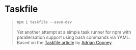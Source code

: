 # Taskfile

> `npm i taskfile --save-dev`<br /><br />
> Yet another attempt at a simple task runner for npm with parallelisation support using bash commands via YAML.<br />
> Based on the [Taskfile article](https://hackernoon.com/introducing-the-taskfile-5ddfe7ed83bd) by [Adrian Cooney](https://github.com/adriancooney).
